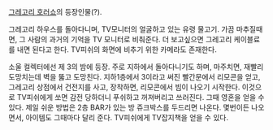 [그레고리 호러쇼](%EA%B7%B8%EB%A0%88%EA%B3%A0%EB%A6%AC%20%ED%98%B8%EB%9F%AC%EC%87%BC.md)의 등장인물(?).

그레고리 하우스를 돌아다니며, TV모니터의 얼굴하고 있는 유령 물고기. 가끔 마추질때면, 그 사람의 과거의 기억을 TV 모니터로 비춰준다.
더 보고싶으면 그레고리 케이블료를 내면 된다고 한다. TV피쉬의 화면에 비추기 위한 카메라도 존재한다.  

소울 컬렉터에선 제 3의 밤에 등장. 주로 지하에서 돌아다니기도 하며, 마주치면, 재빨리 도망치는데 벽을 뚫고 도망친다. 지하1층에서
3이라고 써진 빨간문에서 리모콘을 얻고, 그레고리 상점에서 건전지를 사고, 장착하면, 리모콘에서 빔이 나오기 시작한다. 이것으로 TV피쉬에게
쏘면 감전 당하더니 푸쉬하고 꺼져버리고 쓰러진다. 그때 영혼을 얻을 수 있다. 제일 쉬운 방법은 2층 BAR가 있는 방 쥬크박스를 두드리면
나온다. 몇번이든 나오면서, 아이템도 그때마다 달리 준다. TV피쉬에게 TV잡지책을 얻을 수 있다.  

